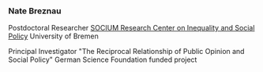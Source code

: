 ### Nate Breznau

Postdoctoral Researcher
[SOCIUM Research Center on Inequality and Social Policy](https://www.socium.uni-bremen.de/home/en/)
University of Bremen

Principal Investigator
"The Reciprocal Relationship of Public Opinion and Social Policy"
German Science Foundation funded project
